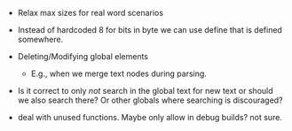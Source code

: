 - Relax max sizes for real word scenarios
- Instead of hardcoded 8 for bits in byte we can use define that is defined somewhere.
- Deleting/Modifying global elements
    - E.g., when we merge text nodes during parsing.

- Is it correct to only *not* search in the global text for new text or should we also search there? Or other globals where searching is discouraged?

- deal with unused functions. Maybe only allow in debug builds? not sure.
